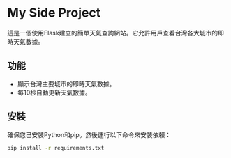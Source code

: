 # My Side Project

這是一個使用Flask建立的簡單天氣查詢網站。它允許用戶查看台灣各大城市的即時天氣數據。

## 功能

- 顯示台灣主要城市的即時天氣數據。
- 每10秒自動更新天氣數據。

## 安裝

確保您已安裝Python和pip。然後運行以下命令來安裝依賴：

```bash
pip install -r requirements.txt
